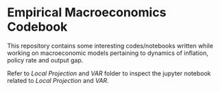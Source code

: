 # Empirical Macroeconomics Codebook

This repository contains some interesting codes/notebooks written while working on macroeconomic models pertaining to dynamics of inflation, policy rate and output gap.

Refer to *Local Projection* and *VAR* folder to inspect the jupyter notebook related to *Local Projection* and *VAR*.


